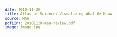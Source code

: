 ```yaml
---
date: 2010-11-20
title: Atlas of Science: Visualizing What We Know
source: MAA
pdfLink: 20101120-maa-review.pdf
image: image.jpg
---
```

